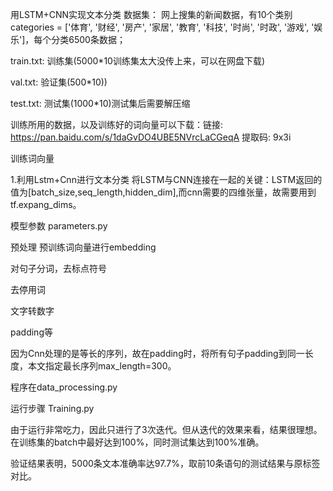 用LSTM+CNN实现文本分类
数据集：
网上搜集的新闻数据，有10个类别categories = ['体育', '财经', '房产', '家居', '教育', '科技', '时尚', '时政', '游戏', '娱乐']，每个分类6500条数据；

train.txt: 训练集(5000*10训练集太大没传上来，可以在网盘下载)

val.txt: 验证集(500*10))

test.txt: 测试集(1000*10)测试集后需要解压缩

训练所用的数据，以及训练好的词向量可以下载：链接: https://pan.baidu.com/s/1daGvDO4UBE5NVrcLaCGeqA 提取码: 9x3i

训练词向量

1.利用Lstm+Cnn进行文本分类
将LSTM与CNN连接在一起的关键：LSTM返回的值为[batch_size,seq_length,hidden_dim],而cnn需要的四维张量，故需要用到tf.expang_dims。

模型参数
parameters.py

预处理
预训练词向量进行embedding

对句子分词，去标点符号

去停用词

文字转数字

padding等

因为Cnn处理的是等长的序列，故在padding时，将所有句子padding到同一长度，本文指定最长序列max_length=300。

程序在data_processing.py

运行步骤
Training.py

由于运行非常吃力，因此只进行了3次迭代。但从迭代的效果来看，结果很理想。在训练集的batch中最好达到100%，同时测试集达到100%准确。

验证结果表明，5000条文本准确率达97.7%，取前10条语句的测试结果与原标签对比。
